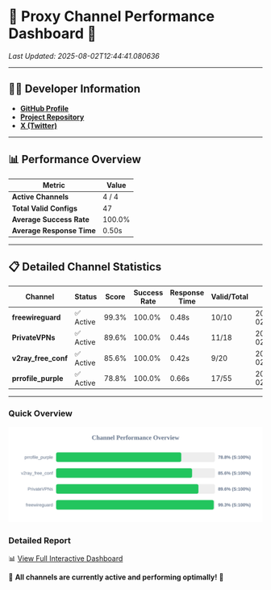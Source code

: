 # 🌟 Proxy Channel Performance Dashboard 🌟

_Last Updated: 2025-08-02T12:44:41.080636_

---

## 👩‍💻 Developer Information

- **[GitHub Profile](https://github.com/4n0nymou3)**  
- **[Project Repository](https://github.com/4n0nymou3/multi-proxy-config-fetcher)**  
- **[X (Twitter)](https://x.com/4n0nymou3)**  

---

## 📊 Performance Overview

| Metric                | Value       |
|-----------------------|-------------|
| **Active Channels**   | 4 / 4       |
| **Total Valid Configs** | 47          |
| **Average Success Rate** | 100.0%      |
| **Average Response Time** | 0.50s       |

---

## 📋 Detailed Channel Statistics

| Channel          | Status     | Score  | Success Rate | Response Time | Valid/Total | Last Success               |
|------------------|------------|--------|--------------|---------------|-------------|----------------------------|
| **freewireguard**  | ✅ Active  | 99.3%  | 100.0% | 0.48s         | 10/10       | 2025-08-02T12:44:41.078714 |
| **PrivateVPNs**  | ✅ Active  | 89.6%  | 100.0% | 0.44s         | 11/18       | 2025-08-02T12:44:40.573847 |
| **v2ray_free_conf**  | ✅ Active  | 85.6%  | 100.0% | 0.42s         | 9/20       | 2025-08-02T12:44:40.095547 |
| **prrofile_purple**  | ✅ Active  | 78.8%  | 100.0% | 0.66s         | 17/55       | 2025-08-02T12:44:39.611843 |

---

### Quick Overview
<div align="center">
  <a href="https://raw.githubusercontent.com/nullluser/NullRepo/refs/heads/main/assets/channel_stats_chart.svg">
    <img src="https://raw.githubusercontent.com/nullluser/NullRepo/refs/heads/main/assets/channel_stats_chart.svg" alt="Source Performance Statistics" width="800">
  </a>
</div>

### Detailed Report
📊 [View Full Interactive Dashboard](https://htmlpreview.github.io/?https://github.com/nullluser/NullRepo/blob/main/assets/performance_report.html)

🎉 **All channels are currently active and performing optimally!** 🎉
